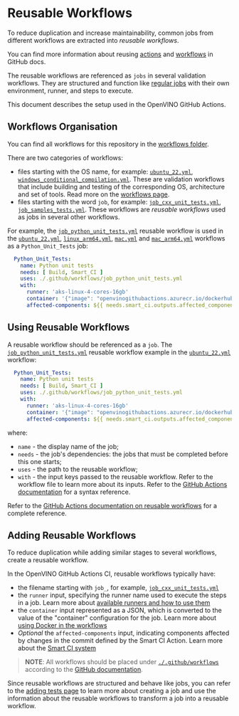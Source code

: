 # Reusable Workflows

To reduce duplication and increase maintainability, common jobs from different workflows are
extracted into _reusable workflows_.

You can find more information about reusing [actions](https://github.com/marketplace?type=actions)
and [workflows](https://docs.github.com/en/actions/using-workflows/reusing-workflows) in GitHub docs.

The reusable workflows are referenced as `jobs` in several validation workflows.
They are structured and function like [regular jobs](./overview.md#single-job-overview)
with their own environment, runner, and steps to execute.

This document describes the setup used in the OpenVINO GitHub Actions.

## Workflows Organisation

You can find all workflows for this repository in the [workflows folder](../../../../.github/workflows).

There are two categories of workflows:
* files starting with the OS name, for example: [`ubuntu_22.yml`](./../../../../.github/workflows/ubuntu_22.yml), [`windows_conditional_compilation.yml`](./../../../../.github/workflows/windows_conditional_compilation.yml). These are validation workflows that include building and testing of the corresponding OS,
architecture and set of tools. Read more on the [workflows page](./overview.md#structure-of-the-workflows).
* files starting with the word `job`, for example: [`job_cxx_unit_tests.yml`](./../../../../.github/workflows/job_cxx_unit_tests.yml), [`job_samples_tests.yml`](./../../../../.github/workflows/job_samples_tests.yml). These workflows are  _reusable workflows_ used as jobs in several other workflows.

For example, the [`job_python_unit_tests.yml`](./../../../../.github/workflows/job_python_unit_tests.yml) reusable workflow is used in the [`ubuntu_22.yml`](./../../../../.github/workflows/ubuntu_22.yml), [`linux_arm64.yml`](./../../../../.github/workflows/linux_arm64.yml),
[`mac.yml`](./../../../../.github/workflows/mac.yml) and [`mac_arm64.yml`](./../../../../.github/workflows/mac_arm64.yml) workflows as a `Python_Unit_Tests` job:
```yaml
  Python_Unit_Tests:
    name: Python unit tests
    needs: [ Build, Smart_CI ]
    uses: ./.github/workflows/job_python_unit_tests.yml
    with:
      runner: 'aks-linux-4-cores-16gb'
      container: '{"image": "openvinogithubactions.azurecr.io/dockerhub/ubuntu:20.04", "volumes": ["/mount:/mount"]}'
      affected-components: ${{ needs.smart_ci.outputs.affected_components }}
```

## Using Reusable Workflows

A reusable workflow should be referenced as a `job`.
The [`job_python_unit_tests.yml`](./../../../../.github/workflows/job_python_unit_tests.yml)
reusable workflow example in the [`ubuntu_22.yml`](./../../../../.github/workflows/ubuntu_22.yml) workflow:
```yaml
  Python_Unit_Tests:
    name: Python unit tests
    needs: [ Build, Smart_CI ]
    uses: ./.github/workflows/job_python_unit_tests.yml
    with:
      runner: 'aks-linux-4-cores-16gb'
      container: '{"image": "openvinogithubactions.azurecr.io/dockerhub/ubuntu:20.04", "volumes": ["/mount:/mount"]}'
      affected-components: ${{ needs.smart_ci.outputs.affected_components }}
```
where:
* `name` - the display name of the job;
* `needs` - the job's dependencies: the jobs that must be completed before this one starts;
* `uses` - the path to the reusable workflow;
* `with` - the input keys passed to the reusable workflow. Refer to the workflow file to learn more about its inputs. Refer to the [GitHub Actions documentation](https://docs.github.com/en/actions/using-workflows/reusing-workflows#using-inputs-and-secrets-in-a-reusable-workflow) for a syntax reference.

Refer to the [GitHub Actions documentation on reusable workflows](https://docs.github.com/en/actions/using-workflows/reusing-workflows#calling-a-reusable-workflow) for a complete reference.

## Adding Reusable Workflows

To reduce duplication while adding similar stages to several workflows, create a reusable workflow.

In the OpenVINO GitHub Actions CI, reusable workflows typically have:
* the filename starting with `job_`, for example, [`job_cxx_unit_tests.yml`](./../../../../.github/workflows/job_cxx_unit_tests.yml)
* the `runner` input, specifying the runner name used to execute the steps in a job. Learn more about [available runners and how to use them](./runners.md)
* the `container` input represented as a JSON, which is converted to the value of the "container" configuration for the job. Learn more about [using Docker in the workflows](./docker_images.md)
* *Optional* the `affected-components` input, indicating components affected by changes in the commit defined by the Smart CI Action. Learn more about the [Smart CI system](./smart_ci.md)

>**NOTE**: All workflows should be placed under [`./.github/workflows`](./../../../../.github/workflows) according to the [GitHub documentation](https://docs.github.com/en/actions/using-workflows/about-workflows#about-workflows).

Since reusable workflows are structured and behave like jobs, you can refer to the [adding tests page](./adding_tests.md) to learn more about creating a job and
use the information about the reusable workflows to transform a job into a reusable workflow.
